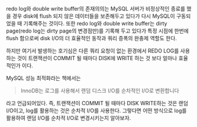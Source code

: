 redo log와 double write buffer의 존재의의는 MySQL 서버가 비정상적인 종료를 했을 경우 disk에 flush 되지 않은 데이터들을 보존해두고 있다가 다시 MySQL이 구동되었을 때 기록해주는 것이다. 또한 redo log와 double write buffer는 dirty page(redo log는 dirty page의 변경점만)를 기록해 두고 있다가 특정 시점에 한번에 flush 함으로써 disk I/O의 더 효율적인 동작과 쿼리 증폭의 완충제 역할도 한다.

하지만 여기서 발생하는 호기심은 다른 쿼리 요청이 없는 환경에서 REDO LOG를 사용하는 것이 트랜잭션이 COMMIT 될 때마다 DISK에 WRITE 하는 것 보다 얼마나 효율적인가 이다.

MySQL 성능 최적화라는 책에서는

> InnoDB는 로그를 사용해서 랜덤 디스크 I/O를 순차적인 I/O로 변환합니다

라고 언급되어있다.
즉, 트랜잭션이 COMMIT 될 때마다 DISK WRITE하는 것은 랜덤 I/O이고, log를 활용하는 것은 순차적 I/O를 사용한다. 그렇다면 어떤 방식으로 log를 활용하여 랜덤 I/O를 순차적 I/O로 변경시키는지 알아보자.



